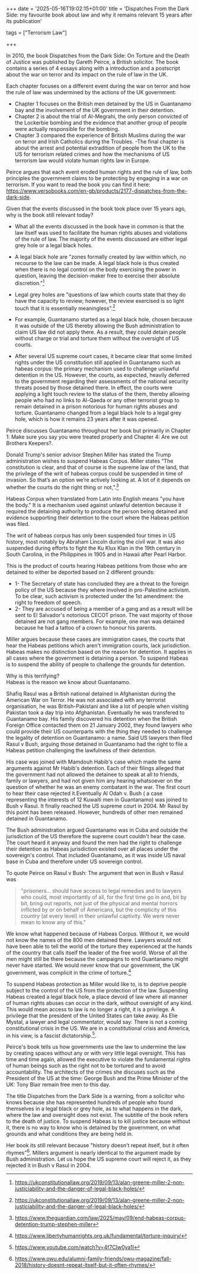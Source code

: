 +++
date = '2025-05-16T19:02:15+01:00'
title = 'Dispatches From the Dark Side: my favourite book about law and why it remains relevant 15 years after its publication'

tags = ["Terrorism Law"]

+++

In 2010, the book Dispatches from the Dark Side: On Torture and the Death of Justice was published by Gareth Peirce, a British solicitor. The book contains a series of 4 essays along with a introduction and a postscript about the war on terror and its impact on the rule of law in the UK. 

Each chapter focuses on a different event during the war on terror and how the rule of law was undermined by the actions of the UK government: 
- Chapter 1 focuses on the British men detained by the US in Guantanamo bay and the involvement of the UK government in their detention.
-  Chapter 2 is about the trial of Al-Megrahi, the only person convicted of the Lockerbie bombing and the evidence that another group of people were actually responsible for the bombing. 
- Chapter 3 compared the experience of British Muslims during the war on terror and Irish Catholics during the Troubles. 
-The final chapter is about the arrest and potential extradition of people from the UK to the US for terrorism related crimes and how the mechanisms of US terrorism law would violate human rights law in Europe. 

Peirce argues that each event eroded human rights and the rule of law, both principles the government claims to be protecting by engaging in a war on terrorism. If you want to read the book you can find it here: https://www.versobooks.com/en-gb/products/2177-dispatches-from-the-dark-side. 

Given that the events discussed in the book took place over 15 years ago, why is the book still relevant today?

- What all the events discussed in the book have in common is that the law itself was used to facilitate the human rights abuses and violations of the rule of law. The majority of the events discussed are either legal grey hole or a legal black holes. 
- A legal black hole are "zones formally created by law within which, no recourse to the law can be made. A legal black hole is thus created when there is no legal control on the body exercising the power in question, leaving the decision-maker free to exercise their absolute discretion."[^1] 
- Legal grey holes are "questions of law which courts state that they do have the capacity to review; however, the review exercised is so light touch that it is essentially meaningless".[^2] 

- For example, Guantanamo started as a  legal black hole, chosen because it was outside of the US thereby allowing the Bush administration to claim US law did not apply there. As a result, they could detain people without charge or trial and torture them without the oversight of US courts. 
- After several US supreme court cases, it became clear that some limited rights under the US constitution still applied in Guantanamo such as habeas corpus: the primary mechanism used to challenge unlawful detention in the US. However, the courts, as expected, heavily deferred to the government regarding their assessments of the national security threats posed by those detained there. In effect, the courts were applying a light touch review to the status of the them, thereby allowing people who had no links to Al-Qaeda or any other terrorist group to remain detained in a prison notorious for human rights abuses and torture. Guantanamo changed from a legal black hole to a legal grey hole, which is how it remains 23 years after it was opened. 

Peirce discusses Guantanamo throughout her book but primarily in Chapter 1: Make sure you say you were treated properly and Chapter 4: Are we out Brothers Keepers?.

Donald Trump's senior advisor Stephen Miller has stated the Trump administration wishes to suspend Habeas Corpus. Miller states “The constitution is clear, and that of course is the supreme law of the land, that the privilege of the writ of habeas corpus could be suspended in time of invasion. So that’s an option we’re actively looking at. A lot of it depends on whether the courts do the right thing or not,”.[^3] 

Habeas Corpus when translated from Latin into English means "you have the body." It is a mechanism used against unlawful detention because it required the detaining authority to produce the person being detained and evidence supporting their detention to the court where the Habeas petition was filed. 

The writ of habeas corpus has only been suspended four times in US history, most notably by Abraham Lincoln during the civil war. It was also suspended during efforts to fight the Ku Klux Klan in the 19th century in South Carolina, in the Philippines in 1905 and in Hawaii after Pearl Harbor.

This is the product of courts hearing Habeas petitions from those who are detained to either be deported based on 2 different grounds:

- 1- The Secretary of state has concluded they are a threat to the foreign policy of the US because they where involved in pro-Palestine activism. To be clear, such activism is protected under the 1st amendment: the right to freedom of speech. 
- 2- They are accused of being a member of a gang and as a result will be sent to El Salvador's notorious CECOT prison. The vast majority of those detained are not gang members. For example, one man was detained because he had a tattoo of a crown to honour his parents. 

Miller argues because these cases are immigration cases, the courts that hear the Habeas petitions which aren't immigration courts, lack jurisdiction. Habeas makes no distinction based on the reason for detention. It applies in all cases where the government is detaining a person. To suspend Habeas is to suspend the ability of people to challenge the grounds for detention. 

Why is this terrifying?  
Habeas is the reason we know about Guantanamo. 

Shafiq Rasul was a British national detained in Afghanistan during the American War on Terror. He was not associated with any terrorist organisation, he was British-Pakistani and like a lot of people when visiting Pakistan took a day trip into Afghanistan. Eventually he was transfered to Guantanamo bay. His family discovered his detention when the British Foreign Office contacted them on 21 January 2002, they found lawyers who could provide their US counterparts with the thing they needed to challenge the legality of detention on Guantanamo: a name. Said US lawyers then filed Rasul v Bush, arguing those detained in Guantanamo had the right to file a Habeas petition challenging the lawfulness of their detention. 

His case was joined with Mamdouh Habib's case which made the same arguments against Mr Habib's detention.  Each of their filings alleged that the government had not allowed the detainee to speak at all to friends, family or lawyers, and had not given him any hearing whatsoever on the question of whether he was an enemy combatant in the war. The first court to hear their case rejected it.Eventually Al Odah v. Bush ( a case representing the interests of 12 Kuwaiti men in Guantanamo) was joined to Bush v Rasul. It finally reached the US supreme court in 2004. Mr Rasul by this point has been released. However, hundreds of other men remained detained in Guantanamo. 

The Bush administration argued Guantanamo was in Cuba and outside the jurisdiction of the US therefore the supreme court couldn't hear the case. The court heard it anyway and found the men had the right to challenge their detention as Habeas jurisdiction existed over all places under the sovereign's control. That included Guantanamo, as it was inside US naval base in Cuba and therefore under US sovereign control.

To quote Peirce on Rasul v Bush:
The argument that won in Bush v Rasul was 
> "prisoners... should have access to legal remedies and to lawyers who could, most importantly of all, for the first time go in and, bit by bit, bring out reports, not just of the physical and mental horrors inflicted by or on behalf of Americans, but the complicity of this country (at every level) in their unlawful captivity. We were never mean to know any of this."

We know what happened because of Habeas Corpus. Without it, we would not know the names of the 800 men detained there. Lawyers would not have been able to tell the world of the torture they experienced at the hands of the country that calls itself the leader of the free world. Worse of all the men might still be there because the campaigns to end Guantanamo might never have started. We would never know that our government, the UK government, was complicit in the crime of torture.[^4]

To suspend Habeas protection as Miller would like to, is to deprive people subject to the control of the US from the protection of the law. Suspending Habeas created a legal black hole, a place devoid of law where all manner of human rights abuses can occur in the dark, without oversight of any kind. This would mean access to law is no longer a right, it is a privilege. A privilege that the president of the United States can take away. As Elie Mystal, a lawyer and legal commentator, would say: There is not a coming constitutional crisis in the US. We are in a constitutional crisis and America, in his view, is a fascist dictatorship.[^5]. 

Peirce's book  tells us how governments use the law to undermine the law by creating spaces without any or with very little legal oversight. This has time and time again, allowed the executive to violate the fundamental rights of human beings such as the right not to be tortured and to avoid accountability. The architects of the crimes she discuses such as the President of the US at the time: George Bush and the Prime Minister of the UK: Tony Blair remain free men to this day.

The title Dispatches from the Dark Side is a warning, from a solicitor who knows because she has represented hundreds of people who found themselves in a legal black or grey hole, as to what happens in the dark, where the law and oversight does not exist. The subtitle of the book refers to the death of justice. To suspend Habeas is to kill justice because without it, there is no way to know who is detained by the government, on what grounds and what conditions they are being held in.

Her book its still relevant because "history doesn't repeat itself, but it often rhymes"[^6]. Millers argument is nearly identical to the argument made by Bush administration. Let us hope the US supreme court will reject it, as they rejected it in Bush v Rasul in 2004.

[^1]: https://ukconstitutionallaw.org/2019/09/13/alan-greene-miller-2-non-justiciability-and-the-danger-of-legal-black-holes/
[^2]:https://ukconstitutionallaw.org/2019/09/13/alan-greene-miller-2-non-justiciability-and-the-danger-of-legal-black-holes/
[^3]: https://www.theguardian.com/law/2025/may/09/end-habeas-corpus-detention-trump-stephen-miller
[^4]: https://www.libertyhumanrights.org.uk/fundamental/torture-inquiry/
[^5]: https://www.youtube.com/watch?v=4f7CIw0ya1I
[^6]: https://www.owu.edu/alumni-family-friends/owu-magazine/fall-2018/history-doesnt-repeat-itself-but-it-often-rhymes/